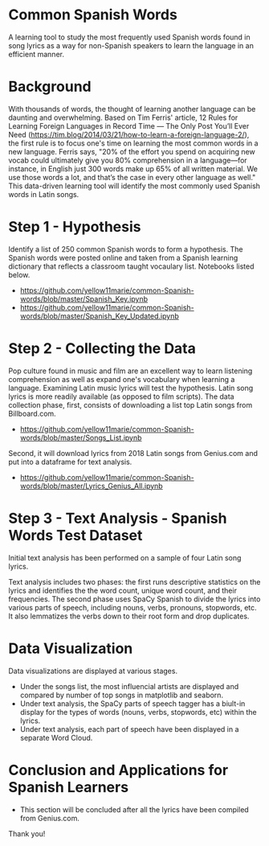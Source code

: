 # Common Spanish Words
A learning tool to study the most frequently used Spanish words found in song lyrics as a way for non-Spanish speakers to learn the language in an efficient manner.

# Background
With thousands of words, the thought of learning another language can be daunting and overwhelming. Based on Tim Ferris' article, 12 Rules for Learning Foreign Languages in Record Time — The Only Post You’ll Ever Need (https://tim.blog/2014/03/21/how-to-learn-a-foreign-language-2/), the first rule is to focus one's time on learning the most common words in a new language. Ferris says, "20% of the effort you spend on acquiring new vocab could ultimately give you 80% comprehension in a language—for instance, in English just 300 words make up 65% of all written material. We use those words a lot, and that’s the case in every other language as well." This data-driven learning tool will identify the most commonly used Spanish words in Latin songs.

# Step 1 - Hypothesis 
Identify a list of 250 common Spanish words to form a hypothesis. The Spanish words were posted online and taken from a Spanish learning dictionary that reflects a classroom taught vocaulary list. Notebooks listed below.
- https://github.com/yellow11marie/common-Spanish-words/blob/master/Spanish_Key.ipynb
- https://github.com/yellow11marie/common-Spanish-words/blob/master/Spanish_Key_Updated.ipynb

# Step 2 - Collecting the Data 
Pop culture found in music and film are an excellent way to learn listening comprehension as well as expand one's vocabulary when learning a language. Examining Latin music lyrics will test the hypothesis. Latin song lyrics is more readily available (as opposed to film scripts). The data collection phase, first, consists of downloading a list top Latin songs from Billboard.com. 
- https://github.com/yellow11marie/common-Spanish-words/blob/master/Songs_List.ipynb

Second, it will download lyrics from 2018 Latin songs from Genius.com and put into a dataframe for text analysis. 
- https://github.com/yellow11marie/common-Spanish-words/blob/master/Lyrics_Genius_All.ipynb

# Step 3 - Text Analysis - Spanish Words Test Dataset
Initial text analysis has been performed on a sample of four Latin song lyrics. 

Text analysis includes two phases: the first runs descriptive statistics on the lyrics and identifies the the word count, unique word count, and their frequencies. The second phase uses SpaCy Spanish to divide the lyrics into various parts of speech, including nouns, verbs, pronouns, stopwords, etc. It also lemmatizes the verbs down to their root form and drop duplicates.

# Data Visualization
Data visualizations are displayed at various stages. 
- Under the songs list, the most influencial artists are displayed and compared by number of top songs in matplotlib and seaborn.
- Under text analysis, the SpaCy parts of speech tagger has a biult-in display for the types of words (nouns, verbs, stopwords, etc) within the lyrics. 
- Under text analysis, each part of speech have been displayed in a separate Word Cloud.

# Conclusion and Applications for Spanish Learners
- This section will be concluded after all the lyrics have been compiled from Genius.com.

Thank you!

